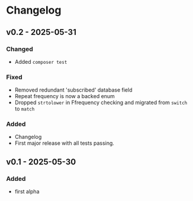 # Changelog

## v0.2 - 2025-05-31

### Changed
- Added `composer test`
 
### Fixed
- Removed redundant 'subscribed' database field
- Repeat frequency is now a backed enum
- Dropped `strtolower` in Ffrequency checking and migrated from `switch` to `match`

### Added
- Changelog
- First major release with all tests passing.

## v0.1 - 2025-05-30

### Added
- first alpha
